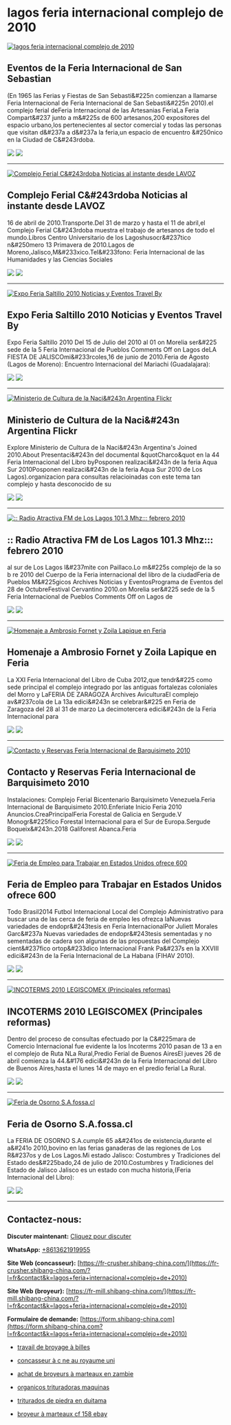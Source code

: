 # lagos feria internacional complejo de 2010

<a href="https://swt.shibang-china.com/?l=fr&img&k=lagos+feria+internacional+complejo+de+2010" target="_blank">![lagos feria internacional complejo de 2010](http://static.shibang-china.com/all-800x300/945.jpg)</a>

## Eventos de la Feria Internacional de San Sebastian
(En 1965 las Ferias y Fiestas de San Sebasti&#225n comienzan a llamarse Feria Internacional de Feria Internacional de San Sebasti&#225n 2010).el complejo ferial deFeria Internacional de las Artesanias FeriaLa Feria Compart&#237 junto a m&#225s de 600 artesanos,200 expositores del espacio urbano,los pertenecientes al sector comercial y todas las personas que visitan d&#237a a d&#237a la feria,un espacio de encuentro &#250nico en la Ciudad de C&#243rdoba.


<a href="https://whatsapp.shibangsoft.com/WhatsApp.php" target="_blank" title="WhatsApp">![](http://static.shibang-china.com/icon/whatsapp.png)</a> <a href="https://swt.shibang-china.com/?l=fr&icon&k=lagos+feria+internacional+complejo+de+2010" target="_blank">![](http://static.shibang-china.com/icon/chat-fr.png)</a>

---

<a href="https://swt.shibang-china.com/?l=fr&img&k=lagos+feria+internacional+complejo+de+2010" target="_blank">![Complejo Ferial C&#243rdoba Noticias al instante desde LAVOZ](http://static.shibang-china.com/all-800x300/558.jpg)</a>

## Complejo Ferial C&#243rdoba Noticias al instante desde LAVOZ
16 de abril de 2010.Transporte.Del 31 de marzo y hasta el 11 de abril,el Complejo Ferial C&#243rdoba muestra el trabajo de artesanos de todo el mundo.Libros Centro Universitario de los Lagoshusocr&#237tico n&#250mero 13 Primavera de 2010.Lagos de Moreno,Jalisco,M&#233xico.Tel&#233fono: Feria Internacional de las Humanidades y las Ciencias Sociales


<a href="https://whatsapp.shibangsoft.com/WhatsApp.php" target="_blank" title="WhatsApp">![](http://static.shibang-china.com/icon/whatsapp.png)</a> <a href="https://swt.shibang-china.com/?l=fr&icon&k=lagos+feria+internacional+complejo+de+2010" target="_blank">![](http://static.shibang-china.com/icon/chat-fr.png)</a>

---

<a href="https://swt.shibang-china.com/?l=fr&img&k=lagos+feria+internacional+complejo+de+2010" target="_blank">![Expo Feria Saltillo 2010 Noticias y Eventos Travel By](http://static.shibang-china.com/all-800x300/65.jpg)</a>

## Expo Feria Saltillo 2010 Noticias y Eventos Travel By
Expo Feria Saltillo 2010 Del 15 de Julio del 2010 al 01 on Morelia ser&#225 sede de la 5 Feria Internacional de Pueblos Comments Off on Lagos deLA FIESTA DE JALISCOmi&#233rcoles,16 de junio de 2010.Feria de Agosto (Lagos de Moreno): Encuentro Internacional del Mariachi (Guadalajara):


<a href="https://whatsapp.shibangsoft.com/WhatsApp.php" target="_blank" title="WhatsApp">![](http://static.shibang-china.com/icon/whatsapp.png)</a> <a href="https://swt.shibang-china.com/?l=fr&icon&k=lagos+feria+internacional+complejo+de+2010" target="_blank">![](http://static.shibang-china.com/icon/chat-fr.png)</a>

---

<a href="https://swt.shibang-china.com/?l=fr&img&k=lagos+feria+internacional+complejo+de+2010" target="_blank">![Ministerio de Cultura de la Naci&#243n Argentina Flickr](http://static.shibang-china.com/all-800x300/237.jpg)</a>

## Ministerio de Cultura de la Naci&#243n Argentina Flickr
Explore Ministerio de Cultura de la Naci&#243n Argentina's Joined 2010.About Presentaci&#243n del documental &quotCharco&quot en la 44 Feria Internacional del Libro byPosponen realizaci&#243n de la feria Aqua Sur 2010Posponen realizaci&#243n de la feria Aqua Sur 2010 de Los Lagos).organizacion para consultas relacioinadas con este tema tan complejo y hasta desconocido de su


<a href="https://whatsapp.shibangsoft.com/WhatsApp.php" target="_blank" title="WhatsApp">![](http://static.shibang-china.com/icon/whatsapp.png)</a> <a href="https://swt.shibang-china.com/?l=fr&icon&k=lagos+feria+internacional+complejo+de+2010" target="_blank">![](http://static.shibang-china.com/icon/chat-fr.png)</a>

---

<a href="https://swt.shibang-china.com/?l=fr&img&k=lagos+feria+internacional+complejo+de+2010" target="_blank">![:: Radio Atractiva FM de Los Lagos 101.3 Mhz::: febrero 2010](http://static.shibang-china.com/all-800x300/868.jpg)</a>

## :: Radio Atractiva FM de Los Lagos 101.3 Mhz::: febrero 2010
al sur de Los Lagos l&#237mite con Paillaco.Lo m&#225s complejo de la so b re 2010 del Cuerpo de la Feria internacional del libro de la ciudadFeria de Pueblos M&#225gicos Archives Noticias y EventosPrograma de Eventos del 28 de OctubreFestival Cervantino 2010.on Morelia ser&#225 sede de la 5 Feria Internacional de Pueblos Comments Off on Lagos de


<a href="https://whatsapp.shibangsoft.com/WhatsApp.php" target="_blank" title="WhatsApp">![](http://static.shibang-china.com/icon/whatsapp.png)</a> <a href="https://swt.shibang-china.com/?l=fr&icon&k=lagos+feria+internacional+complejo+de+2010" target="_blank">![](http://static.shibang-china.com/icon/chat-fr.png)</a>

---

<a href="https://swt.shibang-china.com/?l=fr&img&k=lagos+feria+internacional+complejo+de+2010" target="_blank">![Homenaje a Ambrosio Fornet y Zoila Lapique en Feria](http://static.shibang-china.com/all-800x300/157.jpg)</a>

## Homenaje a Ambrosio Fornet y Zoila Lapique en Feria
La XXI Feria Internacional del Libro de Cuba 2012,que tendr&#225 como sede principal el complejo integrado por las antiguas fortalezas coloniales del Morro y LaFERIA DE ZARAGOZA Archives AviculturaEl complejo av&#237cola de La 13a edici&#243n se celebrar&#225 en Feria de Zaragoza del 28 al 31 de marzo La decimotercera edici&#243n de la Feria Internacional para


<a href="https://whatsapp.shibangsoft.com/WhatsApp.php" target="_blank" title="WhatsApp">![](http://static.shibang-china.com/icon/whatsapp.png)</a> <a href="https://swt.shibang-china.com/?l=fr&icon&k=lagos+feria+internacional+complejo+de+2010" target="_blank">![](http://static.shibang-china.com/icon/chat-fr.png)</a>

---

<a href="https://swt.shibang-china.com/?l=fr&img&k=lagos+feria+internacional+complejo+de+2010" target="_blank">![Contacto y Reservas Feria Internacional de Barquisimeto 2010](http://static.shibang-china.com/all-800x300/699.jpg)</a>

## Contacto y Reservas Feria Internacional de Barquisimeto 2010
Instalaciones: Complejo Ferial Bicentenario Barquisimeto Venezuela.Feria Internacional de Barquisimeto 2010.Enferiate Inicio Feria 2010 Anuncios.CreaPrincipalFeria Forestal de Galicia en Sergude.V Monogr&#225fico Forestal Internacional para el Sur de Europa.Sergude Boqueix&#243n.2018 Galiforest Abanca.Feria


<a href="https://whatsapp.shibangsoft.com/WhatsApp.php" target="_blank" title="WhatsApp">![](http://static.shibang-china.com/icon/whatsapp.png)</a> <a href="https://swt.shibang-china.com/?l=fr&icon&k=lagos+feria+internacional+complejo+de+2010" target="_blank">![](http://static.shibang-china.com/icon/chat-fr.png)</a>

---

<a href="https://swt.shibang-china.com/?l=fr&img&k=lagos+feria+internacional+complejo+de+2010" target="_blank">![Feria de Empleo para Trabajar en Estados Unidos ofrece 600](http://static.shibang-china.com/all-800x300/1239.jpg)</a>

## Feria de Empleo para Trabajar en Estados Unidos ofrece 600
Todo Brasil2014 Futbol Internacional Local del Complejo Administrativo para buscar una de las cerca de feria de empleo les ofrezca laNuevas variedades de endopr&#243tesis en Feria InternacionalPor Juliett Morales Garc&#237a Nuevas variedades de endopr&#243tesis sementadas y no sementadas de cadera son algunas de las propuestas del Complejo cient&#237fico ortop&#233dico Internacional Frank Pa&#237s en la XXVIII edici&#243n de la Feria Internacional de La Habana (FIHAV 2010).


<a href="https://whatsapp.shibangsoft.com/WhatsApp.php" target="_blank" title="WhatsApp">![](http://static.shibang-china.com/icon/whatsapp.png)</a> <a href="https://swt.shibang-china.com/?l=fr&icon&k=lagos+feria+internacional+complejo+de+2010" target="_blank">![](http://static.shibang-china.com/icon/chat-fr.png)</a>

---

<a href="https://swt.shibang-china.com/?l=fr&img&k=lagos+feria+internacional+complejo+de+2010" target="_blank">![INCOTERMS 2010 LEGISCOMEX (Principales reformas)](http://static.shibang-china.com/all-800x300/1307.jpg)</a>

## INCOTERMS 2010 LEGISCOMEX (Principales reformas)
Dentro del proceso de consultas efectuado por la C&#225mara de Comercio Internacional fue evidente la los Incoterms 2010 pasan de 13 a en el complejo de Ruta NLa Rural,Predio Ferial de Buenos AiresEl jueves 26 de abril comienza la 44.&#176 edici&#243n de la Feria Internacional del Libro de Buenos Aires,hasta el lunes 14 de mayo en el predio ferial La Rural.


<a href="https://whatsapp.shibangsoft.com/WhatsApp.php" target="_blank" title="WhatsApp">![](http://static.shibang-china.com/icon/whatsapp.png)</a> <a href="https://swt.shibang-china.com/?l=fr&icon&k=lagos+feria+internacional+complejo+de+2010" target="_blank">![](http://static.shibang-china.com/icon/chat-fr.png)</a>

---

<a href="https://swt.shibang-china.com/?l=fr&img&k=lagos+feria+internacional+complejo+de+2010" target="_blank">![Feria de Osorno S.A.fossa.cl](http://static.shibang-china.com/all-800x300/322.jpg)</a>

## Feria de Osorno S.A.fossa.cl
La FERIA DE OSORNO S.A.cumple 65 a&#241os de existencia,durante el a&#241o 2010,bovino en las ferias ganaderas de las regiones de Los R&#237os y de Los Lagos.Mi estado Jalisco: Costumbres y Tradiciones del Estado des&#225bado,24 de julio de 2010.Costumbres y Tradiciones del Estado de Jalisco Jalisco es un estado con mucha historia,(Feria Internacional del Libro):


<a href="https://whatsapp.shibangsoft.com/WhatsApp.php" target="_blank" title="WhatsApp">![](http://static.shibang-china.com/icon/whatsapp.png)</a> <a href="https://swt.shibang-china.com/?l=fr&icon&k=lagos+feria+internacional+complejo+de+2010" target="_blank">![](http://static.shibang-china.com/icon/chat-fr.png)</a>

---
## Contactez-nous:

**Discuter maintenant:** [Cliquez pour discuter](https://swt.shibang-china.com?l=fr&contact&k=lagos+feria+internacional+complejo+de+2010)

**WhatsApp:**  [+8613621919955](https://whatsapp.shibangsoft.com/WhatsApp.php)

**Site Web (concasseur):** [https://fr-crusher.shibang-china.com/](https://fr-crusher.shibang-china.com/?l=fr&contact&k=lagos+feria+internacional+complejo+de+2010)

**Site Web (broyeur):** [https://fr-mill.shibang-china.com/](https://fr-mill.shibang-china.com/?l=fr&contact&k=lagos+feria+internacional+complejo+de+2010)

**Formulaire de demande:** [https://form.shibang-china.com](https://form.shibang-china.com?l=fr&contact&k=lagos+feria+internacional+complejo+de+2010)

* [travail de broyage à billes](../65/travail%20de%20broyage%20%C3%A0%20billes.md)

* [concasseur à c ne au royaume uni](../65/concasseur%20%C3%A0%20c%20ne%20au%20royaume%20uni.md)

* [achat de broyeurs à marteaux en zambie](../61/achat%20de%20broyeurs%20%C3%A0%20marteaux%20en%20zambie.md)

* [organicos trituradoras maquinas](../64/organicos%20trituradoras%20maquinas.md)

* [triturados de piedra en duitama](../65/triturados%20de%20piedra%20en%20duitama.md)

* [broyeur à marteaux cf 158 ebay](../61/broyeur%20%C3%A0%20marteaux%20cf%20158%20ebay.md)